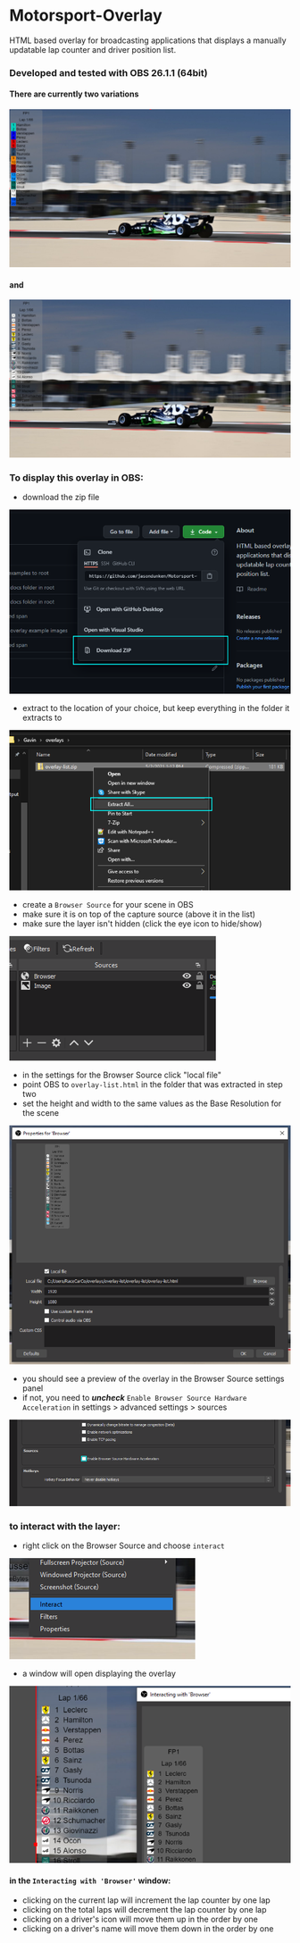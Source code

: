 # Motorsport-Overlay
HTML based overlay for broadcasting applications that displays a manually updatable lap counter and driver position list.

### Developed and tested with OBS 26.1.1 (64bit)

#### There are currently two variations
![team color example](docs/team-color-example.PNG)
#### and
![team logo example](docs/team-logo-example.PNG)

### To display this overlay in OBS:

- download the zip file

![step1 image](docs/step1.png)
- extract to the location of your choice, but keep everything in the folder it extracts to

![step2 image](docs/step2.png)
- create a `Browser Source` for your scene in OBS
- make sure it is on top of the capture source (above it in the list)
- make sure the layer isn't hidden (click the eye icon to hide/show)

![step3 image](docs/step3.png)
- in the settings for the Browser Source click "local file"
- point OBS to `overlay-list.html` in the folder that was extracted in step two
- set the height and width to the same values as the Base Resolution for the scene

![step4 image](docs/step4.png)
- you should see a preview of the overlay in the Browser Source settings panel
- if not, you need to _**uncheck**_ `Enable Browser Source Hardware Acceleration` in settings > advanced settings > sources

![step5 image](docs/step5.png)

### to interact with the layer:

- right click on the Browser Source and choose `interact`

![interact1 image](docs/interact1.png)
- a window will open displaying the overlay

![interact2 image](docs/interact2.png)
#### in the `Interacting with 'Browser'` window: 
- clicking on the current lap will increment the lap counter by one lap
- clicking on the total laps will decrement the lap counter by one lap
- clicking on a driver's icon will move them up in the order by one
- clicking on a driver's name will move them down in the order by one
